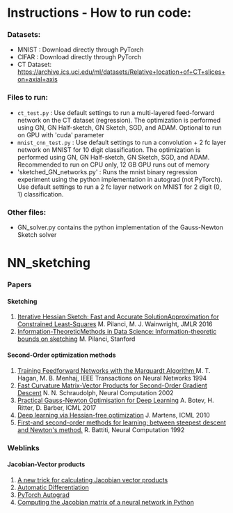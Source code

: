 # Instructions - How to run code:

### Datasets: 
- MNIST : Download directly through PyTorch
- CIFAR : Download directly through PyTorch
- CT Dataset: https://archive.ics.uci.edu/ml/datasets/Relative+location+of+CT+slices+on+axial+axis

### Files to run:
- `ct_test.py` : Use default settings to run a multi-layered feed-forward network on the CT dataset (regression). The optimization is performed using GN, GN Half-sketch, GN Sketch, SGD, and ADAM. 
Optional to run on GPU with 'cuda' parameter
- `mnist_cnn_test.py` : Use default settings to run a convolution + 2 fc layer network on MNIST for 10 digit classification. The optimization is performed using GN, GN Half-sketch, GN Sketch, SGD, and ADAM.
Recommended to run on CPU only, 12 GB GPU runs out of memory
- 'sketched_GN_networks.py' : Runs the mnist binary regression experiment using the python implementation in autograd (not PyTorch). Use default settings to run a 2 fc layer network on MNIST for 2 digit (0, 1) classification. 

### Other files:
- GN_solver.py contains the python implementation of the Gauss-Newton Sketch solver

# NN_sketching

### Papers

#### Sketching
1. [Iterative Hessian Sketch: Fast and Accurate SolutionApproximation for Constrained Least-Squares](http://www.jmlr.org/papers/volume17/14-460/14-460.pdf) M. Pilanci, M. J. Wainwright, JMLR 2016
2. [Information-TheoreticMethods in Data Science: Information-theoretic bounds on sketching](http://web.stanford.edu/~pilanci/papers/infosketch.pdf) M. Pilanci, Stanford

#### Second-Order optimization methods
1. [Training Feedforward Networks with the  Marquardt Algorithm ](https://ieeexplore.ieee.org/stamp/stamp.jsp?arnumber=329697) M. T. Hagan, M. B. Menhaj, IEEE Transactions on Neural Networks 1994
2. [Fast Curvature Matrix-Vector Products for Second-Order Gradient Descent](http://citeseerx.ist.psu.edu/viewdoc/download;jsessionid=0258AD1C6C96F0DC0BCB0F456F5BCF88?doi=10.1.1.421.1443&rep=rep1&type=pdf) N. N. Schraudolph, Neural Computation 2002
3. [Practical Gauss-Newton Optimisation for Deep Learning](https://arxiv.org/pdf/1706.03662.pdf) A. Botev, H. Ritter, D. Barber, ICML 2017
4. [Deep learning via Hessian-free optimization](http://www.cs.toronto.edu/~jmartens/docs/Deep_HessianFree.pdf) J. Martens, ICML 2010
5. [First-and second-order methods for learning: between steepest descent and Newton's method.](https://www-mitpressjournals-org.proxy.lib.umich.edu/doi/pdf/10.1162/neco.1992.4.2.141) R. Battiti, Neural Computation 1992

### Weblinks

#### Jacobian-Vector products
1. [A new trick for calculating Jacobian vector products](https://j-towns.github.io/2017/06/12/A-new-trick.html)
2. [Automatic Differentiation](https://www.cs.toronto.edu/~rgrosse/courses/csc321_2018/slides/lec10.pdf)
3. [PyTorch Autograd](https://towardsdatascience.com/pytorch-autograd-understanding-the-heart-of-pytorchs-magic-2686cd94ec95)
4. [Computing the Jacobian matrix of a neural network in Python](https://medium.com/unit8-machine-learning-publication/computing-the-jacobian-matrix-of-a-neural-network-in-python-4f162e5db180)
